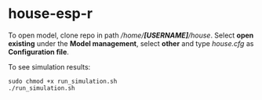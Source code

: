 # house-esp-r
To open model, clone repo in path */home/__[USERNAME]__/house*. Select **open existing** under the **Model management**, select **other** and type *house.cfg* as **Configuration file**.

To see simulation results: 
```
sudo chmod +x run_simulation.sh
./run_simulation.sh
```
